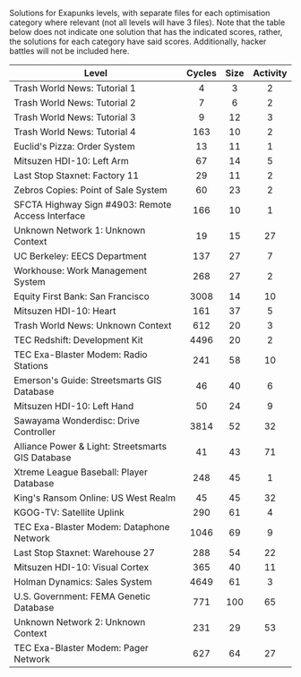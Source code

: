 Solutions for Exapunks levels, with separate files for each optimisation category where relevant (not all levels will have 3 files).
Note that the table below does not indicate one solution that has the indicated scores, rather, the solutions for each category have said scores.
Additionally, hacker battles will not be included here.

 |                       Level                       | Cycles | Size | Activity |
 |  ------------------------------------------------ | :----: | :--: | :------: |
 | Trash World News: Tutorial 1                      |   4    |  3   |    2     |
 | Trash World News: Tutorial 2                      |   7    |  6   |    2     |
 | Trash World News: Tutorial 3                      |   9    |  12  |    3     |
 | Trash World News: Tutorial 4                      |   163  |  10  |    2     |
 | Euclid's Pizza: Order System                      |   13   |  11  |    1     |
 | Mitsuzen HDI-10: Left Arm                         |   67   |  14  |    5     |
 | Last Stop Staxnet: Factory 11                     |   29   |  11  |    2     |
 | Zebros Copies: Point of Sale System               |   60   |  23  |    2     |
 | SFCTA Highway Sign #4903: Remote Access Interface |   166  |  10  |    1     |
 | Unknown Network 1: Unknown Context                |   19   |  15  |    27    |
 | UC Berkeley: EECS Department                      |   137  |  27  |    7     |
 | Workhouse: Work Management System                 |   268  |  27  |    2     |
 | Equity First Bank: San Francisco                  |   3008 |  14  |    10    |
 | Mitsuzen HDI-10: Heart                            |   161  |  37  |    5     |
 | Trash World News: Unknown Context                 |   612  |  20  |    3     |
 | TEC Redshift: Development Kit                     |   4496 |  20  |    2     |
 | TEC Exa-Blaster Modem: Radio Stations             |   241  |  58  |    10    |
 | Emerson's Guide: Streetsmarts GIS Database        |   46   |  40  |    6     |
 | Mitsuzen HDI-10: Left Hand                        |   50   |  24  |    9     |
 | Sawayama Wonderdisc: Drive Controller             |   3814 |  52  |    32    |
 | Alliance Power & Light: Streetsmarts GIS Database |   41   |  43  |    71    |
 | Xtreme League Baseball: Player Database           |   248  |  45  |    1     |
 | King's Ransom Online: US West Realm               |   45   |  45  |    32    |
 | KGOG-TV: Satellite Uplink                         |   290  |  61  |    4     |
 | TEC Exa-Blaster Modem: Dataphone Network          |   1046 |  69  |    9     |
 | Last Stop Staxnet: Warehouse 27                   |   288  |  54  |    22    |
 | Mitsuzen HDI-10: Visual Cortex                    |   365  |  40  |    11    |
 | Holman Dynamics: Sales System                     |   4649 |  61  |    3     |
 | U.S. Government: FEMA Genetic Database            |   771  |  100 |    65    |
 | Unknown Network 2: Unknown Context                |   231  |  29  |    53    |
 | TEC Exa-Blaster Modem: Pager Network              |   627  |  64  |    27    |
